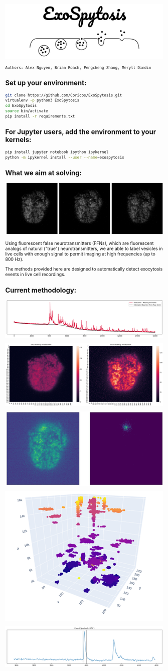 ![LOGO](./assets/exospytosis-logo.png)

`Authors: Alex Nguyen, Brian Roach, Pengcheng Zhang, Meryll Dindin`

## Set up your environment:

```bash
git clone https://github.com/Coricos/ExoSpytosis.git
virtualenv -p python3 ExoSpytosis
cd ExoSpytosis
source bin/activate
pip install -r requirements.txt
```

## For Jupyter users, add the environment to your kernels:

```bash
pip install jupyter notebook ipython ipykernel
python -m ipykernel install --user --name=exospytosis
```

## What we aim at solving:

![LOGO](./assets/event-spotting.png)

Using fluorescent false neurotransmitters (FFNs), which are fluorescent analogs of natural ("true") neurotransmitters, we are able to label vesicles in live cells with enough signal to permit imaging at high frequencies (up to 800 Hz).

The methods provided here are designed to automatically detect exocytosis events in live cell recordings.

## Current methodology:

![LOGO](./assets/baseline-removal.png)

![LOGO](./assets/initialization.png)

![LOGO](./assets/background-removal.png)

![LOGO](./assets/general-events.png)

![LOGO](./assets/roi-example.png)